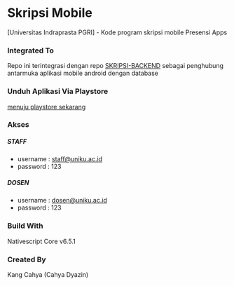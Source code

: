 # Skripsi Mobile
[Universitas Indraprasta PGRI] - Kode program skripsi mobile Presensi Apps

### Integrated To
Repo ini terintegrasi dengan repo [SKRIPSI-BACKEND](https://github.com/dyazincahya/skripsi-backend) sebagai penghubung antarmuka aplikasi mobile android dengan database

### Unduh Aplikasi Via Playstore
[menuju playstore sekarang](https://play.google.com/store/apps/details?id=com.kang.cahya.presensi)

### Akses
##### STAFF
- username : staff@uniku.ac.id
- password : 123
##### DOSEN
- username : dosen@uniku.ac.id
- password : 123

### Build With
Nativescript Core v6.5.1

### Created By
Kang Cahya (Cahya Dyazin)
